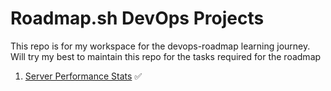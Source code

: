 # Roadmap.sh DevOps Projects

This repo is for my workspace for the devops-roadmap learning journey. Will try my best to maintain this repo for the tasks required for the roadmap

1. [Server Performance Stats](https://roadmap.sh/projects/server-stats) ✅